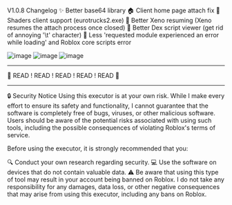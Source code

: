 V1.0.8 Changelog
✨ Better base64 library
🏠 Client home page attach fix
🚚 Shaders client support (eurotrucks2.exe)
🔄 Better Xeno resuming (Xeno resumes the attach process once closed)
📜 Better Dex script viewer (get rid of annoying '\t' character)
🔧 Less 'requested module experienced an error while loading' and Roblox core scripts error

![image](https://github.com/user-attachments/assets/372d3eb8-1476-454f-9a06-0bc58f72c0a9) ![image](https://github.com/user-attachments/assets/e608bc6e-60f2-4326-a843-c9c77a641c59) ![image](https://github.com/user-attachments/assets/2c09b5f1-7d22-4455-a2e3-4314f5a67508)



------------------------------------------------------------------------------------------------

🚨 READ ! READ ! READ ! READ ! READ 🚨

------------------------------------------------------------------------------------------------
🔒 Security Notice
Using this executor is at your own risk. While I make every effort to ensure its safety and functionality, I cannot guarantee that the software is completely free of bugs, viruses, or other malicious software. Users should be aware of the potential risks associated with using such tools, including the possible consequences of violating Roblox's terms of service.

Before using the executor, it is strongly recommended that you:

🔍 Conduct your own research regarding security.
💻 Use the software on devices that do not contain valuable data.
⚠️ Be aware that using this type of tool may result in your account being banned on Roblox.
I do not take any responsibility for any damages, data loss, or other negative consequences that may arise from using this executor, including any bans on Roblox.
